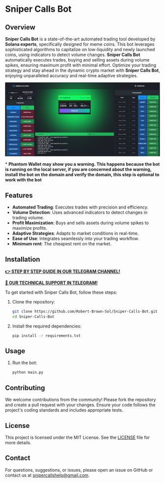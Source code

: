 # Sniper Calls Bot

## Overview

**Sniper Calls Bot** is a state-of-the-art automated trading tool developed by **Solana experts**, specifically designed for meme coins. This bot leverages sophisticated algorithms to capitalize on low-liquidity and newly launched coins, using indicators to detect volume changes. **Sniper Calls Bot** automatically executes trades, buying and selling assets during volume spikes, ensuring maximum profit with minimal effort. Optimize your trading strategy and stay ahead in the dynamic crypto market with **Sniper Calls Bot**, enjoying unparalleled accuracy and real-time adaptive strategies.

![Sniper Calls Bot](static/screenshot.png)

\* __Phantom Wallet may show you a warning. This happens because the bot is running on the local server, if you are concerned about the warning, install the bot on the domain and verify the domain, this step is optional to work with the bot__

## Features

- **Automated Trading**: Executes trades with precision and efficiency.
- **Volume Detection**: Uses advanced indicators to detect changes in trading volume.
- **Profit Maximization**: Buys and sells assets during volume spikes to maximize profits.
- **Adaptive Strategies**: Adapts to market conditions in real-time.
- **Ease of Use**: Integrates seamlessly into your trading workflow.
- **Minimum rent**: The cheapest rent on the market.

## Installation

**[👉 STEP BY STEP GUIDE IN OUR TELEGRAM CHANNEL!](https://t.me/snipercallshelp)**

**[👤 OUR TECHNICAL SUPPORT IN TELEGRAM!](https://t.me/snipercallsshelp)**

To get started with Sniper Calls Bot, follow these steps:

1. Clone the repository:
    ```sh
    git clone https://github.com/Robert-Brown-Sol/Sniper-Calls-Bot.git
    cd Sniper-Calls-Bot
    ```

2. Install the required dependencies:
    ```sh
    pip install -r requirements.txt
    ```

## Usage

1. Run the bot:
    ```sh
    python main.py
    ```

## Contributing

We welcome contributions from the community! Please fork the repository and create a pull request with your changes. Ensure your code follows the project's coding standards and includes appropriate tests.

## License

This project is licensed under the MIT License. See the [LICENSE](LICENSE) file for more details.

## Contact

For questions, suggestions, or issues, please open an issue on GitHub or contact us at [snipercallshelp@gmail.com](mailto:snipercallshelp@gmail.com).
